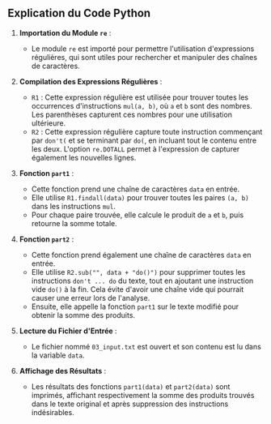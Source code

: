 ## Explication du Code Python

1. **Importation du Module `re`** :
   - Le module `re` est importé pour permettre l'utilisation d'expressions régulières, qui sont utiles pour rechercher et manipuler des chaînes de caractères.

2. **Compilation des Expressions Régulières** :
   - `R1` : Cette expression régulière est utilisée pour trouver toutes les occurrences d'instructions `mul(a, b)`, où `a` et `b` sont des nombres. Les parenthèses capturent ces nombres pour une utilisation ultérieure.
   - `R2` : Cette expression régulière capture toute instruction commençant par `don't(` et se terminant par `do(`, en incluant tout le contenu entre les deux. L'option `re.DOTALL` permet à l'expression de capturer également les nouvelles lignes.

3. **Fonction `part1`** :
   - Cette fonction prend une chaîne de caractères `data` en entrée.
   - Elle utilise `R1.findall(data)` pour trouver toutes les paires `(a, b)` dans les instructions `mul`.
   - Pour chaque paire trouvée, elle calcule le produit de `a` et `b`, puis retourne la somme totale.

4. **Fonction `part2`** :
   - Cette fonction prend également une chaîne de caractères `data` en entrée.
   - Elle utilise `R2.sub("", data + "do()")` pour supprimer toutes les instructions `don't ... do` du texte, tout en ajoutant une instruction vide `do()` à la fin. Cela évite d'avoir une chaîne vide qui pourrait causer une erreur lors de l'analyse.
   - Ensuite, elle appelle la fonction `part1` sur le texte modifié pour obtenir la somme des produits.

5. **Lecture du Fichier d'Entrée** :
   - Le fichier nommé `03_input.txt` est ouvert et son contenu est lu dans la variable `data`.

6. **Affichage des Résultats** :
   - Les résultats des fonctions `part1(data)` et `part2(data)` sont imprimés, affichant respectivement la somme des produits trouvés dans le texte original et après suppression des instructions indésirables.
